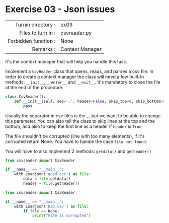 # Exercise 03 - Json issues

|                         |                    |
| -----------------------:| ------------------ |
|   Turnin directory :    |  ex03              |
|   Files to turn in :    |  csvreader.py      |
|   Forbidden function :  |  None              |
|   Remarks :             |  Context Manager   |

It's the context manager that will help you handle this task.

Implement a `CsvReader` class that opens, reads, and parses a csv file.
In order to create a context manager the class will need a few built-in methods: `__init__`, `__enter__` and `__exit__`.
It's mandatory to close the file at the end of the procedure.

```py
class CsvReader():
    def __init__(self, sep=',', header=False, skip_top=0, skip_bottom=0):
        pass
```

Usually the separator in csv files is the `,`, but we want to be able to change this parameter.
You can also tell the class to skip lines at the top and the bottom, and also to keep the first line as a header if `header` is `True`.

The file shouldn't be corrupted (line with too many elements), if it's corrupted return None.
You have to handle the case `file not found`.

You will have to also implement 2 methods: `getdata()` and `getheader()`

```py
from csvreader import CsvReader

if __name__ == "__main__":
    with Loadjson('good.csv') as file:
        data = file.getdata()
        header = file.getheader()
```

```py
from csvreader import CsvReader

if __name__ == "__main__":
    with Loadjson('bad.csv') as file:
        if file == None:
            print("File is corrupted")
```

